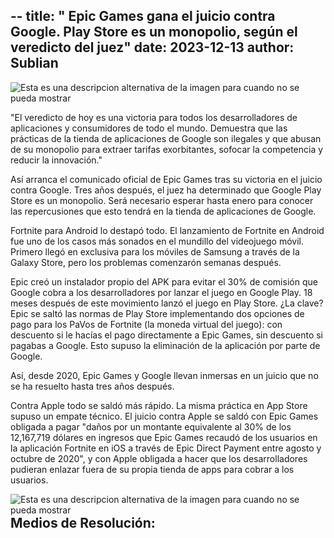 --
title: "
 Epic Games gana el juicio contra Google. Play Store es un monopolio, según el veredicto del juez"
date: 2023-12-13
author: Sublian
---
<img src="https://www.infobae.com/new-resizer/1-9pmFq7WkkcS5skzzv2Jw-H3dU=/420x280/filters:format(webp):quality(85)/cloudfront-us-east-1.images.arcpublishing.com/infobae/WSFE7FVTMFFPLIWO5GIX4OYTK4.jpg" alt="Esta es una descripcion alternativa de la imagen para cuando no se pueda mostrar"  align="center"/>

"El veredicto de hoy es una victoria para todos los desarrolladores de aplicaciones y consumidores de todo el mundo. Demuestra que las prácticas de la tienda de aplicaciones de Google son ilegales y que abusan de su monopolio para extraer tarifas exorbitantes, sofocar la competencia y reducir la innovación."

Así arranca el comunicado oficial de Epic Games tras su victoria en el juicio contra Google. Tres años después, el juez ha determinado que Google Play Store es un monopolio. Será necesario esperar hasta enero para conocer las repercusiones que esto tendrá en la tienda de aplicaciones de Google.

Fortnite para Android lo destapó todo. El lanzamiento de Fortnite en Android fue uno de los casos más sonados en el mundillo del videojuego móvil. Primero llegó en exclusiva para los móviles de Samsung a través de la Galaxy Store, pero los problemas comenzarón semanas después.

Epic creó un instalador propio del APK para evitar el 30% de comisión que Google cobra a los desarrolladores por lanzar el juego en Google Play. 18 meses después de este movimiento lanzó el juego en Play Store. ¿La clave? Epic se saltó las normas de Play Store implementando dos opciones de pago para los PaVos de Fortnite (la moneda virtual del juego): con descuento si le hacías el pago directamente a Epic Games, sin descuento si pagabas a Google. Esto supuso la eliminación de la aplicación por parte de Google.

Así, desde 2020, Epic Games y Google llevan inmersas en un juicio que no se ha resuelto hasta tres años después.

Contra Apple todo se saldó más rápido. La misma práctica en App Store supuso un empate técnico. El juicio contra Apple se saldó con Epic Games obligada a pagar "daños por un montante equivalente al 30% de los 12,167,719 dólares en ingresos que Epic Games recaudó de los usuarios en la aplicación Fortnite en iOS a través de Epic Direct Payment entre agosto y octubre de 2020", y con Apple obligada a hacer que los desarrolladores pudieran enlazar fuera de su propia tienda de apps para cobrar a los usuarios.

<img src="https://www.elheraldo.co/sites/default/files/styles/width_414/public/articulo/2023/12/05/gaoqxxox0aa1fx2.jpg?itok=kRazSxDK" alt="Esta es una descripcion alternativa de la imagen para cuando no se pueda mostrar" align="left"/>

## Medios de Resolución:
